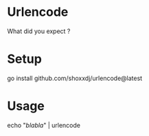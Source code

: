 # Urlencode

What did you expect ? 

# Setup

go install github.com/shoxxdj/urlencode@latest

# Usage

echo "$blabla$" | urlencode
